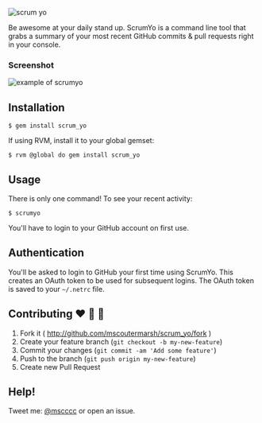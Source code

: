 ![scrum yo](https://raw.githubusercontent.com/mscoutermarsh/scrum_yo/master/scrum_art.png)

Be awesome at your daily stand up. ScrumYo is a command line tool that grabs a summary of your most recent GitHub commits & pull requests right in your console.

### Screenshot
![example of scrumyo](https://raw.githubusercontent.com/mscoutermarsh/scrum_yo/master/scrumyo_example.png)

## Installation

    $ gem install scrum_yo
    
If using RVM, install it to your global gemset:

    $ rvm @global do gem install scrum_yo


## Usage

There is only one command! To see your recent activity:

    $ scrumyo

You'll have to login to your GitHub account on first use.
    
## Authentication

You'll be asked to login to GitHub your first time using ScrumYo. This creates an OAuth token to be used for subsequent logins. The OAuth token is saved to your ```~/.netrc``` file. 

## Contributing :heart: :purple_heart: :green_heart:

1. Fork it ( http://github.com/mscoutermarsh/scrum_yo/fork )
2. Create your feature branch (`git checkout -b my-new-feature`)
3. Commit your changes (`git commit -am 'Add some feature'`)
4. Push to the branch (`git push origin my-new-feature`)
5. Create new Pull Request

## Help!
Tweet me: [@mscccc](https://twitter.com/mscccc) or open an issue.
